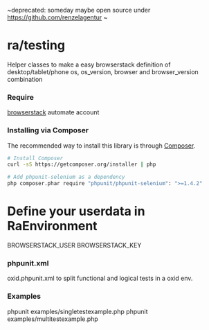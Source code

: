 ~deprecated: someday maybe open source under https://github.com/renzelagentur ~


ra/testing
===============

Helper classes to make a easy browserstack definition of desktop/tablet/phone os, os_version, browser and browser_version combination

### Require
[browserstack](https://www.browserstack.com/accounts/subscriptions) automate account

### Installing via Composer
The recommended way to install this library is through [Composer](http://getcomposer.org).

```bash
# Install Composer
curl -sS https://getcomposer.org/installer | php

# Add phpunit-selenium as a dependency
php composer.phar require "phpunit/phpunit-selenium": ">=1.4.2"
```
# Define your userdata in RaEnvironment
BROWSERSTACK_USER
BROWSERSTACK_KEY

### phpunit.xml
oxid.phpunit.xml to split functional and logical tests in a oxid env.

### Examples
phpunit examples/singletestexample.php
phpunit examples/multitestexample.php
